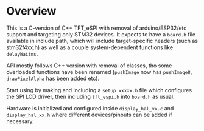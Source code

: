 # Overview

This is a C-version of C++ TFT_eSPI with removal of arduino/ESP32/etc support
and targeting only STM32 devices. It expects to have a `board.h` file available
in include path, which will include target-specific headers (such as
stm32f4xx.h) as well as a couple system-dependent functions like
`delayWaitms`.

API mostly follows C++ version with removal of classes, tho some overloaded
functions have been renamed (`pushImage` now has `pushImage8`, `drawPixelAlpha`
has been added etc).

Start using by making and including a `setup_xxxxx.h` file which configures the
SPI LCD driver, then including `tft_espi.h` into `board.h` as usual.

Hardware is initialized and configured inside `display_hal_xx.c` and 
`display_hal_xx.h` where different devices/pinouts can be added if necessary.
